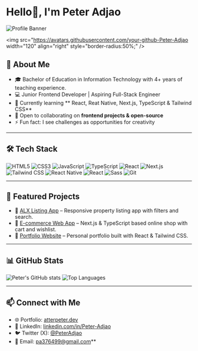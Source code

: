 # Hello👋, I'm Peter Adjao

![Profile Banner](https://via.placeholder.com/1000x200.png?text=Welcome+to+My+GitHub+Profile)

<img src="https://avatars.githubusercontent.com/your-github-Peter-Adjao width="120" align="right" style="border-radius:50%;" />

## 🚀 About Me
- 🎓 Bachelor of Education in Information Technology with 4+ years of teaching experience.  
- 💻 Junior Frontend Developer | Aspiring Full-Stack Engineer  
- 🌱 Currently learning ** React, Reat Native, Next.js, TypeScript & Tailwind CSS**  
- 👯 Open to collaborating on **frontend projects & open-source**  
- ⚡ Fun fact: I see challenges as opportunities for creativity  

---

## 🛠️ Tech Stack
![HTML5](https://img.shields.io/badge/HTML5-E34F26?style=for-the-badge&logo=html5&logoColor=white)
![CSS3](https://img.shields.io/badge/CSS3-1572B6?style=for-the-badge&logo=css3&logoColor=white)
![JavaScript](https://img.shields.io/badge/JavaScript-F7DF1E?style=for-the-badge&logo=javascript&logoColor=black)
![TypeScript](https://img.shields.io/badge/TypeScript-007ACC?style=for-the-badge&logo=typescript&logoColor=white)
![React](https://img.shields.io/badge/React-20232A?style=for-the-badge&logo=react&logoColor=61DAFB)
![Next.js](https://img.shields.io/badge/Next.js-000000?style=for-the-badge&logo=nextdotjs&logoColor=white)
![Tailwind CSS](https://img.shields.io/badge/Tailwind_CSS-38B2AC?style=for-the-badge&logo=tailwindcss&logoColor=white)
![React Native](https://img.shields.io/badge/React_Native-20232A?style=for-the-badge&logo=react&logoColor=61DAFB)
![React](https://img.shields.io/badge/React-20232A?style=for-the-badge&logo=react&logoColor=61DAFB)
![Sass](https://img.shields.io/badge/Sass-CC6699?style=for-the-badge&logo=sass&logoColor=white)
![Git](https://img.shields.io/badge/Git-F05032?style=for-the-badge&logo=git&logoColor=white)

---

## 📂 Featured Projects
- 🔗 [ALX Listing App](https://github.com/yourusername/alx-listing-app-00) – Responsive property listing app with filters and search.  
- 🔗 [E-commerce Web App](https://github.com/yourusername/ecommerce-app) – Next.js & TypeScript based online shop with cart and wishlist.  
- 🔗 [Portfolio Website](https://github.com/yourusername/portfolio) – Personal portfolio built with React & Tailwind CSS.  

---

## 📊 GitHub Stats
![Peter's GitHub stats](https://github-readme-stats.vercel.app/api?username=Peter-Adjao&show_icons=true&theme=radical)
![Top Languages](https://github-readme-stats.vercel.app/api/top-langs/?username=Peter-Adjao&layout=compact&theme=radical)

---

## 📫 Connect with Me
- 🌐 Portfolio: [atterpeter.dev](https://yourportfolio.com)  
- 💼 LinkedIn: [linkedin.com/in/Peter-Adjao](https://linkedin.com/in/Peter-Adjao)  
- 🐦 Twitter (X): [@PeterAdjao](https://twitter.com/PeterAdjao)  
- 📧 Email: pa376499@gmail.com**
